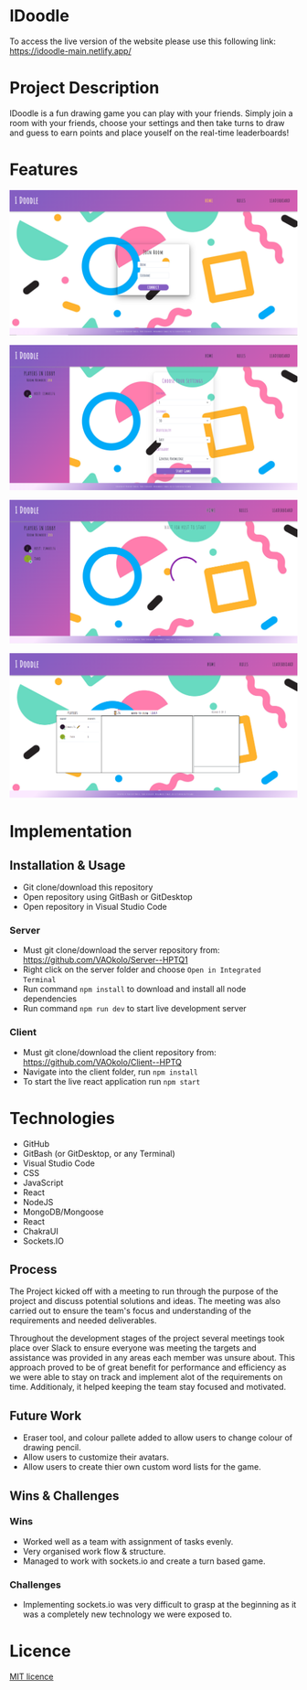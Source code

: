 # IDoodle

To access the live version of the website please use this following link: https://idoodle-main.netlify.app/

# Project Description

IDoodle is a fun drawing game you can play with your friends. Simply join a room with your friends, choose your settings and then take turns to draw and guess to earn points and place youself on the real-time leaderboards!

# Features


![homepage](./images/homepage.PNG)


![settings](./images/settings.PNG)


![loading](./images/loading.PNG) 


![game](./images/game.PNG) 


# Implementation

## Installation & Usage

- Git clone/download this repository
- Open repository using GitBash or GitDesktop
- Open repository in Visual Studio Code

### Server

- Must git clone/download the server repository from: https://github.com/VAOkolo/Server--HPTQ1
- Right click on the server folder and choose `Open in Integrated Terminal`
- Run command `npm install` to download and install all node dependencies
- Run command `npm run dev` to start live development server

### Client

- Must git clone/download the client repository from: https://github.com/VAOkolo/Client--HPTQ
- Navigate into the client folder, run `npm install`
- To start the live react application run `npm start`

# Technologies

- GitHub
- GitBash (or GitDesktop, or any Terminal)
- Visual Studio Code
- CSS
- JavaScript
- React
- NodeJS
- MongoDB/Mongoose
- React
- ChakraUI
- Sockets.IO

## Process

The Project kicked off with a meeting to run through the purpose of the project and discuss potential solutions and ideas. The meeting was also carried out to ensure the team's focus and understanding of the requirements and needed deliverables.

Throughout the development stages of the project several meetings took place over Slack to ensure everyone was meeting the targets and assistance was provided in any areas each member was unsure about. This approach proved to be of great benefit for performance and efficiency as we were able to stay on track and implement alot of the requirements on time. Additionaly, it helped keeping the team stay focused and motivated.

## Future Work

- Eraser tool, and colour pallete added to allow users to change colour of drawing pencil.
- Allow users to customize their avatars.
- Allow users to create thier own custom word lists for the game.

## Wins & Challenges

### Wins

- Worked well as a team with assignment of tasks evenly. 
- Very organised work flow & structure.
- Managed to work with sockets.io and create a turn based game.

### Challenges

- Implementing sockets.io was very difficult to grasp at the beginning as it was a completely new technology we were exposed to.


# Licence

[MIT licence](https://opensource.org/licenses/mit-license.php)
